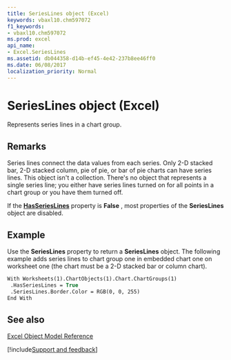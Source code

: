 ```yaml
---
title: SeriesLines object (Excel)
keywords: vbaxl10.chm597072
f1_keywords:
- vbaxl10.chm597072
ms.prod: excel
api_name:
- Excel.SeriesLines
ms.assetid: db044358-d14b-ef45-4e42-237b8ee46ff0
ms.date: 06/08/2017
localization_priority: Normal
---
```



# SeriesLines object (Excel)

Represents series lines in a chart group.


## Remarks

 Series lines connect the data values from each series. Only 2-D stacked bar, 2-D stacked column, pie of pie, or bar of pie charts can have series lines. This object isn't a collection. There's no object that represents a single series line; you either have series lines turned on for all points in a chart group or you have them turned off.

If the  **[HasSeriesLines](Excel.ChartGroup.HasSeriesLines.md)** property is **False** , most properties of the **SeriesLines** object are disabled.


## Example

Use the  **SeriesLines** property to return a **SeriesLines** object. The following example adds series lines to chart group one in embedded chart one on worksheet one (the chart must be a 2-D stacked bar or column chart).


```vb
With Worksheets(1).ChartObjects(1).Chart.ChartGroups(1) 
 .HasSeriesLines = True 
 .SeriesLines.Border.Color = RGB(0, 0, 255) 
End With
```


## See also


[Excel Object Model Reference](./overview/Excel/object-model.md)

[!include[Support and feedback](~/includes/feedback-boilerplate.md)]